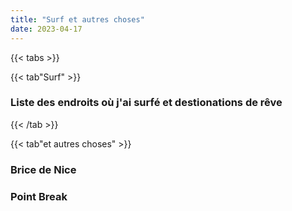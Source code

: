```yaml
---
title: "Surf et autres choses"
date: 2023-04-17
---
```


{{< tabs >}}

{{< tab"Surf" >}}

### Liste des endroits où j'ai surfé et destionations de rêve 


{{< /tab >}}

{{< tab"et autres choses" >}}

### Brice de Nice

### Point Break
